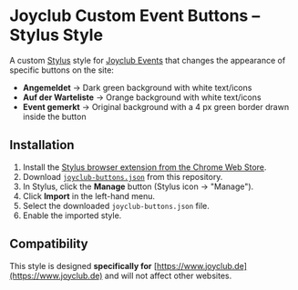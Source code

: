 # Joyclub Custom Event Buttons – Stylus Style

A custom [Stylus](https://chrome.google.com/webstore/detail/stylus/clngdbkpkpeebahjckkjfobafhncgmne) style for [Joyclub Events](https://www.joyclub.de/dates_partys/events/registrations/) that changes the appearance of specific buttons on the site:

- **Angemeldet** → Dark green background with white text/icons  
- **Auf der Warteliste** → Orange background with white text/icons  
- **Event gemerkt** → Original background with a 4 px green border drawn inside the button  

## Installation

1. Install the [Stylus browser extension from the Chrome Web Store](https://chrome.google.com/webstore/detail/stylus/clngdbkpkpeebahjckkjfobafhncgmne).  
2. Download [`joyclub-buttons.json`](joyclub-buttons.json) from this repository.  
3. In Stylus, click the **Manage** button (Stylus icon → "Manage").  
4. Click **Import** in the left-hand menu.  
5. Select the downloaded `joyclub-buttons.json` file.  
6. Enable the imported style.

## Compatibility

This style is designed **specifically for** [https://www.joyclub.de](https://www.joyclub.de) and will not affect other websites.
